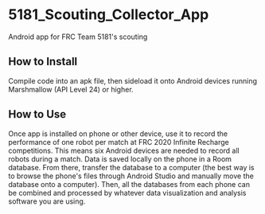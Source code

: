 # 5181_Scouting_Collector_App

Android app for FRC Team 5181's scouting

## How to Install
Compile code into an apk file, then sideload it onto Android devices running Marshmallow (API Level 24) or higher.

## How to Use
Once app is installed on phone or other device, use it to record the performance of one robot per match at FRC 2020 Infinite Recharge competitions. This means six Android devices are needed to record all robots during a match. Data is saved locally on the phone in a Room database. From there, transfer the database to a computer (the best way is to browse the phone's files through Android Studio and manually move the database onto a computer). Then, all the databases from each phone can be combined and processed by whatever data visualization and analysis software you are using.
